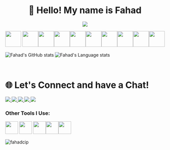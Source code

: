 <h1 align="center">💫 Hello! My name is Fahad</h1>

<!-- Line -->
<p align="center">
 <img src="https://readme-typing-svg.demolab.com?font=Fira+Code&weight=500&size=22&duration=4500&pause=1000&color=4CAF50&width=635&lines=A+passionate+frontend+developer+from+Bangladesh;More+than+5+years+experience+on+WebDesign+and+IT" />
</p>


<!--Logo-->
<p align="center">
  <img src="https://cdn3.iconfinder.com/data/icons/iconpark-vol-3/48/github-256.png" width="50"> <img src="https://cdn.jsdelivr.net/gh/devicons/devicon/icons/git/git-original.svg" width="50"><img src="https://cdn.jsdelivr.net/gh/devicons/devicon/icons/vscode/vscode-original.svg" width="50"><img src="https://cdn.jsdelivr.net/gh/devicons/devicon/icons/html5/html5-plain-wordmark.svg" width="50"><img src="https://cdn.jsdelivr.net/gh/devicons/devicon/icons/css3/css3-plain-wordmark.svg" width="50"><img src="https://cdn.jsdelivr.net/gh/devicons/devicon/icons/javascript/javascript-original.svg" width="50"><img src="https://cdn.jsdelivr.net/gh/devicons/devicon/icons/python/python-original.svg" width="50"><img src="https://cdn.jsdelivr.net/gh/devicons/devicon/icons/illustrator/illustrator-plain.svg" width="50"><img src="https://cdn.jsdelivr.net/gh/devicons/devicon/icons/linux/linux-original.svg" width="50"><img src="https://cdn.jsdelivr.net/gh/devicons/devicon/icons/wordpress/wordpress-plain.svg" width="50">
</p>



![Fahad's GitHub stats](https://github-readme-stats.vercel.app/api?username=FahadCip&theme=shadow_green&show_icons=true&bg_color=00000000&hide_border=true&include_all_commits=true&count_private=true)
![Fahad's Language stats](https://github-readme-stats.vercel.app/api/top-langs?username=fahadcip&show_icons=true&locale=en&layout=compact)

<br>  


<!--Social-->
# 🌐 Let's Connect and have a Chat!
<p align="left">
 <a href="mailto:Fahadcip@gmail.com" >
  <img src="https://img.shields.io/badge/Gmail-D14836?style=for-the-badge&logo=gmail&logoColor=white" />
 </a>
 <a href="https://github.com/FahadCip" >
  <img src="https://img.shields.io/badge/GitHub-100000?style=for-the-badge&logo=github&logoColor=white" />
 </a>
  <a href="https://facebook.com/FahadCip" >
  <img src="https://img.shields.io/badge/Facebook-1877F2?style=for-the-badge&logo=facebook&logoColor=white" />
 </a>
  <a href="https://t.me/FahadCip" >
  <img src="https://img.shields.io/badge/Telegram-2CA5E0?style=for-the-badge&logo=telegram&logoColor=white" />
 </a>
  </a>
  <a href="https://techzbay.com/" >
  <img src="https://img.shields.io/badge/website-000000?style=for-the-badge&logo=About.me&logoColor=white" />
 </a>
</p>




<h3 align="left">Other Tools I Use:</h3>
<p align="left"> 
 <img src="https://cdn4.iconfinder.com/data/icons/logos-and-brands/512/23_Photoshop_Adobe_logo_logos-256.png" width="40"> <img src="https://cdn4.iconfinder.com/data/icons/logos-and-brands/512/16_Aftereffects_After_Effects_Adobe_logo_logos-256.png" width="40"> <img src="https://cdn2.iconfinder.com/data/icons/icons-mega-pack-1-and-2/256/VMware_Workstation.png" width="40"><img src="https://cdn3.iconfinder.com/data/icons/social-media-2068/64/_shopping-256.png" width="40"><img src="https://img.uxwing.com/wp-content/themes/uxwing/download/brands-social-media/chatgpt-icon.svg" width="40">
</p>


<p align="left"> <img src="https://komarev.com/ghpvc/?username=fahadcip&label=Profile%20views&color=0e75b6&style=flat" alt="fahadcip" /> </p>
